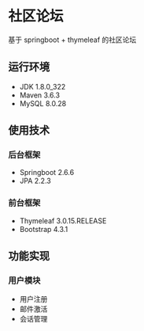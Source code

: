# 社区论坛

基于 springboot + thymeleaf 的社区论坛

## 运行环境

* JDK 1.8.0_322
* Maven 3.6.3
* MySQL 8.0.28

## 使用技术

### 后台框架

* Springboot 2.6.6
* JPA 2.2.3

### 前台框架

* Thymeleaf 3.0.15.RELEASE
* Bootstrap 4.3.1

## 功能实现

### 用户模块

* 用户注册
* 邮件激活
* 会话管理
